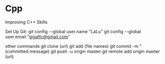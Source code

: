 # Cpp
Improving C++ Skills


Set Up Git:
git config --global user.name "LaLu"
git config --global user.email "gigalfc@gmail.com"

other commands
git clone (url)
git add (file names)
git commit -m "(committed message)
git push -u origin master
git remote add origin master (url)

